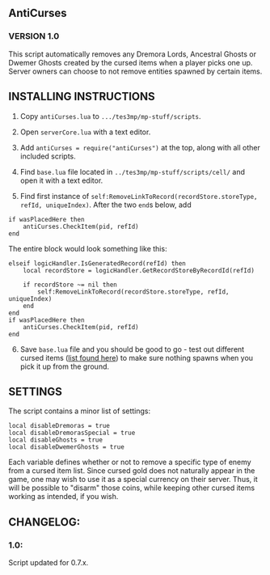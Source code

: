 ﻿## AntiCurses
### VERSION 1.0

This script automatically removes any Dremora Lords, Ancestral Ghosts or Dwemer Ghosts created by the cursed items when a player picks one up. Server owners can choose to not remove entities spawned by certain items.

## INSTALLING INSTRUCTIONS

1) Copy `antiCurses.lua` to `.../tes3mp/mp-stuff/scripts`.

2) Open `serverCore.lua` with a text editor.

3) Add `antiCurses = require("antiCurses")` at the top, along with all other included scripts.

4) Find `base.lua` file located in `../tes3mp/mp-stuff/scripts/cell/` and open it with a text editor.

5) Find first instance of `self:RemoveLinkToRecord(recordStore.storeType, refId, uniqueIndex)`. After the two `end`s below, add
```
if wasPlacedHere then
    antiCurses.CheckItem(pid, refId)
end
```

The entire block would look something like this:
```
elseif logicHandler.IsGeneratedRecord(refId) then
    local recordStore = logicHandler.GetRecordStoreByRecordId(refId)

    if recordStore ~= nil then
        self:RemoveLinkToRecord(recordStore.storeType, refId, uniqueIndex)
    end
end
if wasPlacedHere then
    antiCurses.CheckItem(pid, refId)
end
```

6) Save `base.lua` file and you should be good to go - test out different cursed items ([list found here](http://en.uesp.net/wiki/Morrowind:Cursed_Items)) to make sure nothing spawns when you pick it up from the ground.

## SETTINGS

The script contains a minor list of settings:
```
local disableDremoras = true
local disableDremorasSpecial = true
local disableGhosts = true
local disableDwemerGhosts = true
```

Each variable defines whether or not to remove a specific type of enemy from a cursed item list. Since cursed gold does not naturally appear in the game, one may wish to use it as a special currency on their server. Thus, it will be possible to "disarm" those coins, while keeping other cursed items working as intended, if you wish.

## CHANGELOG:
### 1.0:
Script updated for 0.7.x.